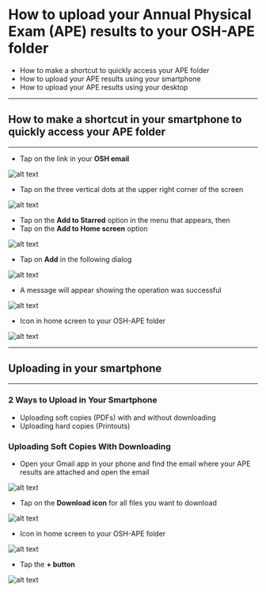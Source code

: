 # How to upload your Annual Physical Exam (APE) results to your OSH-APE folder

* How to make a shortcut to quickly access your APE folder
* How to upload your APE results using your smartphone
* How to upload your APE results using your desktop

***
## How to make a shortcut in your smartphone to quickly access your APE folder
***

* Tap on the link in your **OSH email**

![alt text](https://github.com/rc-delfin/osh-how-to/blob/master/osh%20email.png)

* Tap on the three vertical dots at the upper right corner of the screen

![alt text](https://github.com/rc-delfin/osh-how-to/blob/master/002.png)

* Tap on the **Add to Starred** option in the menu that appears, then
* Tap on the **Add to Home screen** option

![alt text](https://github.com/rc-delfin/osh-how-to/blob/master/003.png)

* Tap on **Add** in the following dialog

![alt text](https://github.com/rc-delfin/osh-how-to/blob/master/004.png)

* A message will appear showing the operation was successful

![alt text](https://github.com/rc-delfin/osh-how-to/blob/master/005.png)

* Icon in home screen to your OSH-APE folder

![alt text](https://github.com/rc-delfin/osh-how-to/blob/master/006.png)

***
## Uploading in your smartphone
***

### 2 Ways to Upload in Your Smartphone

* Uploading soft copies (PDFs) with and without downloading
* Uploading hard copies (Printouts)

### Uploading Soft Copies With Downloading

* Open your Gmail app in your phone and find the email where your APE results are attached and open the email

![alt text](https://github.com/rc-delfin/osh-how-to/blob/master/007.png)

* Tap on the **Download icon** for all files you want to download

![alt text](https://github.com/rc-delfin/osh-how-to/blob/master/008.png)

* Icon in home screen to your OSH-APE folder

![alt text](https://github.com/rc-delfin/osh-how-to/blob/master/009.png)


* Tap the **+ button**

![alt text](https://github.com/rc-delfin/osh-how-to/blob/master/010.png)

